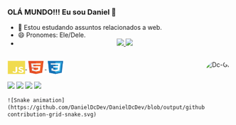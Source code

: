 ### OLÁ MUNDO!!! Eu sou Daniel 👋

- 🌱 Estou estudando assuntos relacionados a web.
- 😄 Pronomes: Ele/Dele.
- <div align="center">
  <a href="https://github.com/DanielDcDev">
  <img height="50%"  src="https://github-readme-stats.vercel.app/api?username=DanielDcDev&show_icons=true&theme=dracula&include_all_commits=true&count_private=true"/>
  <img height="50%"  src="https://github-readme-stats.vercel.app/api/top-langs/?username=DanielDcDev&layout=compact&langs_count=7&theme=dracula"/>
</div>
<div style="display: inline_block"><br>
  <img align="center" alt="Rafa-Js" height="30" width="40" src="https://raw.githubusercontent.com/devicons/devicon/master/icons/javascript/javascript-plain.svg">
  <img align="center" alt="Rafa-HTML" height="30" width="40" src="https://raw.githubusercontent.com/devicons/devicon/master/icons/html5/html5-original.svg">
  <img align="center" alt="Rafa-CSS" height="30" width="40" src="https://raw.githubusercontent.com/devicons/devicon/master/icons/css3/css3-original.svg">
    <img align="right" alt="Dc-Gif" height="150" style="border-radius:50px;" src="https://c.tenor.com/awJcoaLVTaoAAAAM/natsu.gif">
</div>
<br>
  <div><a href="https://www.instagram.com/dc_impio/" target="_blank"><img src="https://img.shields.io/badge/-Instagram-%23E4405F?style=for-the-badge&logo=instagram&logoColor=white" target="_blank"></a>
    <a href="https://whats.link/danieldcdev"  target="_blank"><img src="https://img.shields.io/badge/WhatsApp-25D366?style=for-the-badge&logo=whatsapp&logoColor=white" target="_blank"></a>
     <a href = "Danieldcdev@gmail.com"><img src="https://img.shields.io/badge/-Gmail-%23333?style=for-the-badge&logo=gmail&logoColor=white" target="_blank"></a>
  <a href="https://www.linkedin.com/in/daniel-cruz-823497209/" target="_blank"><img src="https://img.shields.io/badge/-LinkedIn-%230077B5?style=for-the-badge&logo=linkedin&logoColor=white" target="_blank"></a> 
 
    
    ![Snake animation](https://github.com/DanielDcDev/DanielDcDev/blob/output/github-contribution-grid-snake.svg)
  </div>
